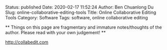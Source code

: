 Status: published
Date: 2020-02-17 11:52:24
Author: Ben Chuanlong Du
Slug: online-collaborative-editing-tools
Title: Online Collaborative Editing Tools
Category: Software
Tags: software, online collaborative editing

**
Things on this page are
fragmentary and immature notes/thoughts of the author.
Please read with your own judgement!
**

http://collabedit.com

